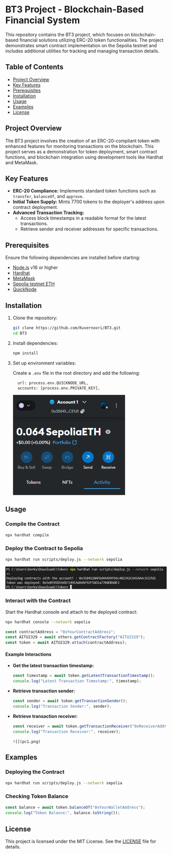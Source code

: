 # BT3 Project - Blockchain-Based Financial System

This repository contains the BT3 project, which focuses on blockchain-based financial solutions utilizing ERC-20 token functionalities. The project demonstrates smart contract implementation on the Sepolia testnet and includes additional utilities for tracking and managing transaction details.

## Table of Contents

- [Project Overview](#project-overview)
- [Key Features](#key-features)
- [Prerequisites](#prerequisites)
- [Installation](#installation)
- [Usage](#usage)
- [Examples](#examples)
- [License](#license)

## Project Overview

The BT3 project involves the creation of an ERC-20-compliant token with enhanced features for monitoring transactions on the blockchain. This project serves as a demonstration for token deployment, smart contract functions, and blockchain integration using development tools like Hardhat and MetaMask.

## Key Features

- **ERC-20 Compliance:** Implements standard token functions such as `transfer`, `balanceOf`, and `approve`.
- **Initial Token Supply:** Mints 7700 tokens to the deployer's address upon contract deployment.
- **Advanced Transaction Tracking:** 
  - Access block timestamps in a readable format for the latest transactions.
  - Retrieve sender and receiver addresses for specific transactions.

## Prerequisites

Ensure the following dependencies are installed before starting:

- [Node.js](https://nodejs.org/) v16 or higher
- [Hardhat](https://hardhat.org/)
- [MetaMask](https://metamask.io/)
- [Sepolia testnet ETH](https://cloud.google.com/application/web3/faucet/ethereum/sepolia/)
- [QuickNode](https://www.quicknode.com/)

## Installation

1. Clone the repository:

   ```sh
   git clone https://github.com/Kuvernoori/BT3.git
   cd BT3
   ```

2. Install dependencies:

   ```sh
   npm install
   ```

3. Set up environment variables:
   
    Create a `.env` file in the root directory and add the following:
    ```
      url: process.env.QUICKNODE_URL,
      accounts: [process.env.PRIVATE_KEY],
    ```
    ![](meta.png)

## Usage

### Compile the Contract

```sh
npx hardhat compile
```

### Deploy the Contract to Sepolia

```sh
npx hardhat run scripts/deploy.js --network sepolia
```

![](deploy.jpg)

### Interact with the Contract

Start the Hardhat console and attach to the deployed contract:

```sh
npx hardhat console --network sepolia
```

```javascript
const contractAddress = "0xYourContractAddress";
const AITU2329 = await ethers.getContractFactory("AITU2329");
const token = await AITU2329.attach(contractAddress);
```

#### Example Interactions

- **Get the latest transaction timestamp:**
  ```javascript
  const timestamp = await token.getLatestTransactionTimestamp();
  console.log("Latest Transaction Timestamp:", timestamp);
  ```

- **Retrieve transaction sender:**
  ```javascript
  const sender = await token.getTransactionSender();
  console.log("Transaction Sender:", sender);
  ```

- **Retrieve transaction receiver:**
  ```javascript
  const receiver = await token.getTransactionReceiver("0xReceiverAddress");
  console.log("Transaction Receiver:", receiver);
  ```
  
      ![](pc1.png)

## Examples

### Deploying the Contract

```sh
npx hardhat run scripts/deploy.js --network sepolia
```

### Checking Token Balance

```javascript
const balance = await token.balanceOf("0xYourWalletAddress");
console.log("Token Balance:", balance.toString());
```

## License

This project is licensed under the MIT License. See the [LICENSE](LICENSE) file for details.

